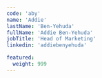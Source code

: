 ```yaml
---
code: 'aby'
name: 'Addie'
lastName: 'Ben-Yehuda'
fullName: 'Addie Ben-Yehuda'
jobTitle: 'Head of Marketing'
linkedin: 'addiebenyehuda'

featured:
  weight: 999
---
```

